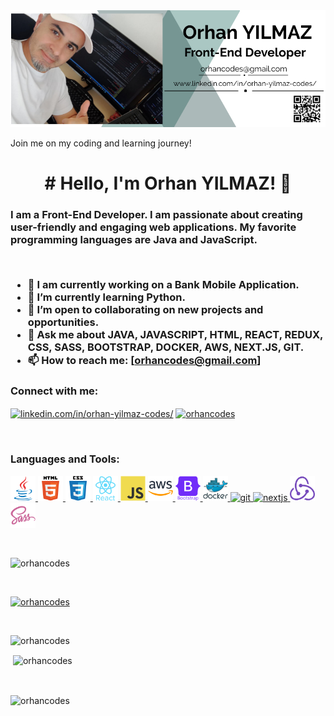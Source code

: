 <img src ="my-walpp.jpeg">




Join me on my coding and learning journey!




<h1 align="center"> # Hello, I'm Orhan YILMAZ! 👋

<h3  align center =" >Front-End Developer</h3>

<p align= "justify">I am a Front-End Developer. I am passionate about creating user-friendly and engaging web applications. My favorite programming languages are Java and JavaScript.</p>

  
  <p>&nbsp</p>
  
- 💼 I am currently working on a Bank Mobile Application.
- 🌱 I’m currently learning Python.
- 👯 I’m open to collaborating on new projects and opportunities.
- 💬 Ask me about JAVA, JAVASCRIPT, HTML, REACT, REDUX, CSS, SASS, BOOTSTRAP, DOCKER, AWS, NEXT.JS, GIT.
- 📫 How to reach me: [orhancodes@gmail.com]

 <h3 align="left">Connect with me:</h3>
<p align="left">
<a href="https://www.linkedin.com/in/orhan-yilmaz-codes/" target="blank"><img align="center" src="https://raw.githubusercontent.com/rahuldkjain/github-profile-readme-generator/master/src/images/icons/Social/linked-in-alt.svg" alt="linkedin.com/in/orhan-yilmaz-codes/" height="30" width="40" /></a>
<a href="https://discord.gg/orhancodes" target="blank"><img align="center" src="https://raw.githubusercontent.com/rahuldkjain/github-profile-readme-generator/master/src/images/icons/Social/discord.svg" alt="orhancodes" height="30" width="40" /></a>
</p>
   <p>&nbsp</p>

<p>
<h3 align="left">Languages and Tools:</h3></p>
  
     
<p align="left"> 
  <a href="https://www.java.com" target="_blank" rel="noreferrer"> <img src="https://raw.githubusercontent.com/devicons/devicon/master/icons/java/java-original.svg" alt="java" width="40" height="40"/> </a> 
  <a href="https://www.w3.org/html/" target="_blank" rel="noreferrer"> <img src="https://raw.githubusercontent.com/devicons/devicon/master/icons/html5/html5-original-wordmark.svg" alt="html5" width="40" height="40"/> </a>
  <a href="https://www.w3schools.com/css/" target="_blank" rel="noreferrer"> <img src="https://raw.githubusercontent.com/devicons/devicon/master/icons/css3/css3-original-wordmark.svg" alt="css3" width="40" height="40"/> </a>
  <a href="https://reactjs.org/" target="_blank" rel="noreferrer"> <img src="https://raw.githubusercontent.com/devicons/devicon/master/icons/react/react-original-wordmark.svg" alt="react" width="40" height="40"/> </a>
   <a href="https://developer.mozilla.org/en-US/docs/Web/JavaScript" target="_blank" rel="noreferrer"> <img src="https://raw.githubusercontent.com/devicons/devicon/master/icons/javascript/javascript-original.svg" alt="javascript" width="40" height="40"/> </a> <a href="https://aws.amazon.com" target="_blank" rel="noreferrer"> <img src="https://raw.githubusercontent.com/devicons/devicon/master/icons/amazonwebservices/amazonwebservices-original-wordmark.svg" alt="aws" width="40" height="40"/> </a> 
  <a href="https://getbootstrap.com" target="_blank" rel="noreferrer"> <img src="https://raw.githubusercontent.com/devicons/devicon/master/icons/bootstrap/bootstrap-plain-wordmark.svg" alt="bootstrap" width="40" height="40"/> </a> 
  <a href="https://www.docker.com/" target="_blank" rel="noreferrer"> <img src="https://raw.githubusercontent.com/devicons/devicon/master/icons/docker/docker-original-wordmark.svg" alt="docker" width="40" height="40"/> </a>
  <a href="https://git-scm.com/" target="_blank" rel="noreferrer"> <img src="https://www.vectorlogo.zone/logos/git-scm/git-scm-icon.svg" alt="git" width="40" height="40"/> </a> <a href="https://nextjs.org/" target="_blank" rel="noreferrer"> <img src="https://cdn.worldvectorlogo.com/logos/nextjs-2.svg" alt="nextjs" width="40" height="40"/> </a> <a href="https://redux.js.org" target="_blank" rel="noreferrer"> <img src="https://raw.githubusercontent.com/devicons/devicon/master/icons/redux/redux-original.svg" alt="redux" width="40" height="40"/> </a> <a href="https://sass-lang.com" target="_blank" rel="noreferrer"> <img src="https://raw.githubusercontent.com/devicons/devicon/master/icons/sass/sass-original.svg" alt="sass" width="40" height="40"/> </a>
   <p>&nbsp</p>

<p align="left"> <img src="https://komarev.com/ghpvc/?username=orhancodes&label=Profile%20views&color=0e75b6&style=flat" alt="orhancodes" /> </p>
 <p>&nbsp</p>

<p align="left"> <a href="https://github.com/ryo-ma/github-profile-trophy"><img src="https://github-profile-trophy.vercel.app/?username=orhancodes" alt="orhancodes" /></a> </p>

 <p>&nbsp</p>
 

<p><img align="left" src="https://github-readme-stats.vercel.app/api/top-langs?username=orhancodes&show_icons=true&locale=en&layout=compact" alt="orhancodes" /></p>
 <p>&nbsp</p>
<p>&nbsp;<img align="center" src="https://github-readme-stats.vercel.app/api?username=orhancodes&show_icons=true&locale=en" alt="orhancodes" /></p>
 <p>&nbsp</p>
<p><img align="center" src="https://github-readme-streak-stats.herokuapp.com/?user=orhancodes&" alt="orhancodes" /></p> 


    
  

 




  </li>
</ul>
